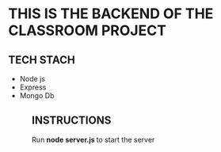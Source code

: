 # THIS IS THE BACKEND OF THE CLASSROOM PROJECT

## TECH STACH
<ul><li>Node js
<li> Express
<li> Mongo Db
<ul>

## INSTRUCTIONS

<p>Run <strong>node server.js </strong> to start the server</p>
